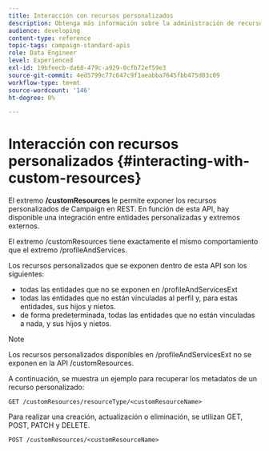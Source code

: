 ```yaml
---
title: Interacción con recursos personalizados
description: Obtenga más información sobre la administración de recursos personalizados con API/
audience: developing
content-type: reference
topic-tags: campaign-standard-apis
role: Data Engineer
level: Experienced
exl-id: 19bfeecb-da60-479c-a929-0cfb72ef59e3
source-git-commit: 4ed5799c77c647c9f1aeabba7645fbb475d03c09
workflow-type: tm+mt
source-wordcount: '146'
ht-degree: 0%

---
```


# Interacción con recursos personalizados {#interacting-with-custom-resources}

El extremo **/customResources** le permite exponer los recursos personalizados de Campaign en REST. En función de esta API, hay disponible una integración entre entidades personalizadas y extremos externos.

El extremo /customResources tiene exactamente el mismo comportamiento que el extremo /profileAndServices.

Los recursos personalizados que se exponen dentro de esta API son los siguientes:

* todas las entidades que no se exponen en /profileAndServicesExt
* todas las entidades que no están vinculadas al perfil y, para estas entidades, sus hijos y nietos.
* de forma predeterminada, todas las entidades que no están vinculadas a nada, y sus hijos y nietos.

>[!NOTE]
>Los recursos personalizados disponibles en /profileAndServicesExt no se exponen en la API /customResources.


A continuación, se muestra un ejemplo para recuperar los metadatos de un recurso personalizado:

```
GET /customResources/resourceType/<customResourceName>
```

Para realizar una creación, actualización o eliminación, se utilizan GET, POST, PATCH y DELETE.

```
POST /customResources/<customResourceName>
```
